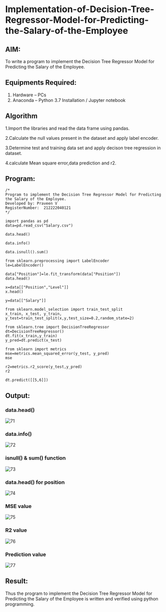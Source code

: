 # Implementation-of-Decision-Tree-Regressor-Model-for-Predicting-the-Salary-of-the-Employee

## AIM:
To write a program to implement the Decision Tree Regressor Model for Predicting the Salary of the Employee.

## Equipments Required:
1. Hardware – PCs
2. Anaconda – Python 3.7 Installation / Jupyter notebook

## Algorithm
1.Import the libraries and read the data frame using pandas.

2.Calculate the null values present in the dataset and apply label encoder.

3.Determine test and training data set and apply decison tree regression in dataset.

4.calculate Mean square error,data prediction and r2.


## Program:
```
/*
Program to implement the Decision Tree Regressor Model for Predicting the Salary of the Employee.
Developed by: Praveen V 
RegisterNumber:  212222040121
*/

import pandas as pd
data=pd.read_csv("Salary.csv")

data.head()

data.info()

data.isnull().sum()

from sklearn.preprocessing import LabelEncoder
le=LabelEncoder()

data["Position"]=le.fit_transform(data["Position"])
data.head()

x=data[["Position","Level"]]
x.head()

y=data[["Salary"]]

from sklearn.model_selection import train_test_split
x_train, x_test, y_train, y_test=train_test_split(x,y,test_size=0.2,random_state=2)

from sklearn.tree import DecisionTreeRegressor
dt=DecisionTreeRegressor()
dt.fit(x_train,y_train)
y_pred=dt.predict(x_test)

from sklearn import metrics
mse=metrics.mean_squared_error(y_test, y_pred)
mse

r2=metrics.r2_score(y_test,y_pred)
r2

dt.predict([[5,6]])
```

## Output:
### data.head()
![71](https://github.com/A-Thiyagarajan/Implementation-of-Decision-Tree-Regressor-Model-for-Predicting-the-Salary-of-the-Employee/assets/118707693/701a0240-2dc4-459b-9d7e-0fb9a977f2a9)


### data.info()

![72](https://github.com/A-Thiyagarajan/Implementation-of-Decision-Tree-Regressor-Model-for-Predicting-the-Salary-of-the-Employee/assets/118707693/3d502d65-0463-4246-bf6c-f4c89bd6ee4f)


### isnull() & sum() function 

![73](https://github.com/A-Thiyagarajan/Implementation-of-Decision-Tree-Regressor-Model-for-Predicting-the-Salary-of-the-Employee/assets/118707693/3f102049-0af8-426f-897c-a633bde21ea3)

### data.head() for position 

![74](https://github.com/A-Thiyagarajan/Implementation-of-Decision-Tree-Regressor-Model-for-Predicting-the-Salary-of-the-Employee/assets/118707693/6b7f1fba-122e-4fb8-b11b-1224cd19b900)


### MSE value
![75](https://github.com/A-Thiyagarajan/Implementation-of-Decision-Tree-Regressor-Model-for-Predicting-the-Salary-of-the-Employee/assets/118707693/05839de3-0240-45d1-a3ff-1af78dba619f)



### R2 value 

![76](https://github.com/A-Thiyagarajan/Implementation-of-Decision-Tree-Regressor-Model-for-Predicting-the-Salary-of-the-Employee/assets/118707693/35c7b65e-ab88-4ff9-b278-cb014706c3d2)


### Prediction value
![77](https://github.com/A-Thiyagarajan/Implementation-of-Decision-Tree-Regressor-Model-for-Predicting-the-Salary-of-the-Employee/assets/118707693/a7c48a48-3497-42a9-8744-88c10f5fd1ac)




## Result:
Thus the program to implement the Decision Tree Regressor Model for Predicting the Salary of the Employee is written and verified using python programming.
